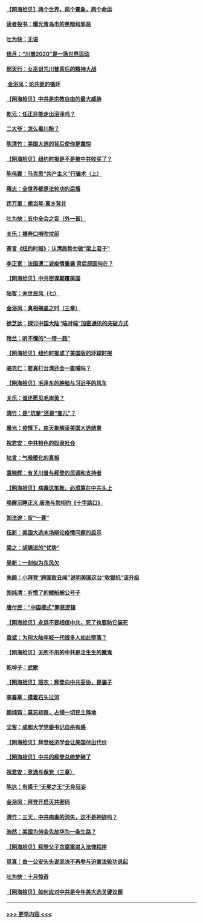 #### [【网海拾贝】两个世界，两个景象，两个命运](../pages/nsc993/n12521419.md?t=11032151) 
#### [读者投书：曝光青岛市的黑暗和邪恶](../pages/nsc993/n12520988.md?t=11032151) 
#### [吐为快：无语](../pages/nsc993/n12518588.md?t=11032151) 
#### [佳月：“川普2020”是一场世界运动](../pages/nsc993/n12518581.md?t=11032151) 
#### [邢天行：女巫诅咒川普背后的精神大战](../pages/nsc993/n12517257.md?t=11032151) 
#### [ 金浴凤：论共匪的循环](../pages/nsc993/n12517133.md?t=11032151) 
#### [【网海拾贝】中共是宗教自由的最大威胁](../pages/nsc993/n12516879.md?t=11032151) 
#### [乾元：任正非能走出沼泽吗？](../pages/nsc993/n12515831.md?t=11032151) 
#### [二大爷：怎么看川粉？](../pages/nsc993/n12515820.md?t=11032151) 
#### [陈清竹：美国大选的背后使你更震惊](../pages/nsc993/n12515589.md?t=11032151) 
#### [【网海拾贝】纽约时报是不是被中共收买了？](../pages/nsc993/n12515122.md?t=11032151) 
#### [陈伟霆：马克思“共产主义”行骗术（上）](../pages/nsc993/n12510217.md?t=11032151) 
#### [隋志：全世界都是法轮功的后盾](../pages/nsc993/n12510636.md?t=11032151) 
#### [连万里：想当年‧离乡背井](../pages/nsc993/n12510623.md?t=11032151) 
#### [吐为快：五中全会之妄（外一首）](../pages/nsc993/n12510470.md?t=11032151) 
#### [关乐：裸奔口哨吹坟前](../pages/nsc993/n12510403.md?t=11032151) 
#### [寄言《纽约时报》：认清局势勿做“梁上君子”](../pages/nsc993/n12510042.md?t=11032151) 
#### [李正宽：法国遭二波疫情重袭 背后原因何在？](../pages/nsc993/n12509971.md?t=11032151) 
#### [【网海拾贝】中共密谋颠覆美国](../pages/nsc993/n12509816.md?t=11032151) 
#### [陆客：末世民风（七）](../pages/nsc993/n12507822.md?t=11032151) 
#### [金浴凤：真相揭盖之时（三章）](../pages/nsc993/n12507804.md?t=11032151) 
#### [徐芝达：探讨中国大陆“端对端”加密通讯的突破方式](../pages/nsc993/n12507682.md?t=11032151) 
#### [玲兰：听不懂的“一带一路”](../pages/nsc993/n12507669.md?t=11032151) 
#### [【网海拾贝】纽约时报成了美国版的环球时报](../pages/nsc993/n12507053.md?t=11032151) 
#### [骆克仁：要真打台湾还会一直喊吗？](../pages/nsc993/n12506843.md?t=11032151) 
#### [【网海拾贝】毛泽东的肿脸与习近平的风车](../pages/nsc993/n12504537.md?t=11032151) 
#### [关乐：谁还愿见毛岸英？](../pages/nsc993/n12503866.md?t=11032151) 
#### [清竹：是“坑爹”还是“害儿”？](../pages/nsc993/n12503034.md?t=11032151) 
#### [晨光：疫情下，由天象解读美国大选结果](../pages/nsc993/n12502536.md?t=11032151) 
#### [祝君安：中共特色的奴隶社会](../pages/nsc993/n12501529.md?t=11032151) 
#### [陆言：气候暖化的真相](../pages/nsc993/n12501183.md?t=11032151) 
#### [袁晓辉：有关川普与拜登的民调和支持者](../pages/nsc993/n12500433.md?t=11032151) 
#### [【网海拾贝】病毒这笔账，必须算在中共头上](../pages/nsc993/n12500320.md?t=11032151) 
#### [唤醒沉睡正义 唐浩与您相约《十字路口》](../pages/nsc993/n12497980.md?t=11032151) 
#### [郑法途：叹“一尊”](../pages/nsc993/n12498837.md?t=11032151) 
#### [伍新：美国大选末场辩论疫情问题的启示](../pages/nsc993/n12498829.md?t=11032151) 
#### [梁之：胡锡进的“优势”](../pages/nsc993/n12498780.md?t=11032151) 
#### [吴新：一剑似为东风欠](../pages/nsc993/n12498772.md?t=11032151) 
#### [朱颜：小拜登“跨国败丑闻”说明美国这台“收银机”该升级](../pages/nsc993/n12498731.md?t=11032151) 
#### [郑纯清：听惯了的贼船艄公号子](../pages/nsc993/n12498721.md?t=11032151) 
#### [唐付民：“中国模式”罪恶逻辑](../pages/nsc993/n12498310.md?t=11032151) 
#### [【网海拾贝】永远不要相信中共，死了也要防它装死](../pages/nsc993/n12498162.md?t=11032151) 
#### [袁斌：为何大陆年轻一代很多人如此堕落？](../pages/nsc993/n12495696.md?t=11032151) 
#### [【网海拾贝】无所不用的中共是活生生的魔鬼](../pages/nsc993/n12495621.md?t=11032151) 
#### [乾坤子：武歌](../pages/nsc993/n12493391.md?t=11032151) 
#### [【网海拾贝】班农：拜登向中共妥协，是骗子](../pages/nsc993/n12492877.md?t=11032151) 
#### [李春草：摸着石头过河](../pages/nsc993/n12491121.md?t=11032151) 
#### [颜纯钩：莫忘初衷，占领一切民主阵地](../pages/nsc993/n12490965.md?t=11032151) 
#### [尘客：成都大学党委书记自杀有感](../pages/nsc993/n12490950.md?t=11032151) 
#### [【网海拾贝】拜登经济学会让美国付出代价](../pages/nsc993/n12489662.md?t=11032151) 
#### [【网海拾贝】中共的拜登总统梦碎了](../pages/nsc993/n12487896.md?t=11032151) 
#### [祝君安：竞选与保党（三章）](../pages/nsc993/n12487258.md?t=11032151) 
#### [陈达：有感于“无冕之王”无免狂妄](../pages/nsc993/n12485133.md?t=11032151) 
#### [金浴凤：拜登开启灭共密码](../pages/nsc993/n12485125.md?t=11032151) 
#### [清竹：三天，中共病毒的消失，这不是神迹吗？](../pages/nsc993/n12485027.md?t=11032151) 
#### [浩然：美国为何会先放华为一条生路？](../pages/nsc993/n12484997.md?t=11032151) 
#### [【网海拾贝】拜登父子贪腐案进入法律程序](../pages/nsc993/n12484957.md?t=11032151) 
#### [觅真：由一公安头头说坚决不再参与迫害法轮功说起](../pages/nsc993/n12484212.md?t=11032151) 
#### [吐为快：十月惊奇](../pages/nsc993/n12484172.md?t=11032151) 
#### [【网海拾贝】如何应对中共是今年美大选关键议题](../pages/nsc993/n12483755.md?t=11032151) 

----
#### [ >>> 更早内容 <<< ](../indexes/nsc993-earlier.md)
